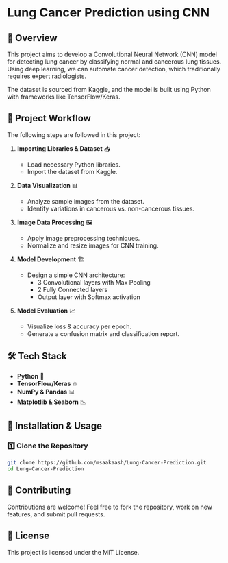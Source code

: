 # Lung Cancer Prediction using CNN

## 📌 Overview
This project aims to develop a Convolutional Neural Network (CNN) model for detecting lung cancer by classifying normal and cancerous lung tissues. Using deep learning, we can automate cancer detection, which traditionally requires expert radiologists.

The dataset is sourced from Kaggle, and the model is built using Python with frameworks like TensorFlow/Keras.


## 📂 Project Workflow
The following steps are followed in this project:

1. **Importing Libraries & Dataset** 📥  
   - Load necessary Python libraries.  
   - Import the dataset from Kaggle.  

2. **Data Visualization** 📊  
   - Analyze sample images from the dataset.  
   - Identify variations in cancerous vs. non-cancerous tissues.  

3. **Image Data Processing** 🖼️  
   - Apply image preprocessing techniques.  
   - Normalize and resize images for CNN training.  

4. **Model Development** 🏗️  
   - Design a simple CNN architecture:  
     - 3 Convolutional layers with Max Pooling  
     - 2 Fully Connected layers  
     - Output layer with Softmax activation  

5. **Model Evaluation** 📈  
   - Visualize loss & accuracy per epoch.  
   - Generate a confusion matrix and classification report.  


## 🛠️ Tech Stack
- **Python** 🐍  
- **TensorFlow/Keras** 🔥  
- **NumPy & Pandas** 📊  
- **Matplotlib & Seaborn** 📉  


## 🚀 Installation & Usage
### 1️⃣ Clone the Repository  
```bash
git clone https://github.com/msaakaash/Lung-Cancer-Prediction.git
cd Lung-Cancer-Prediction
```
## 🤝 Contributing  
Contributions are welcome! Feel free to fork the repository, work on new features, and submit pull requests.  

## 📝 License  
This project is licensed under the MIT License. 
